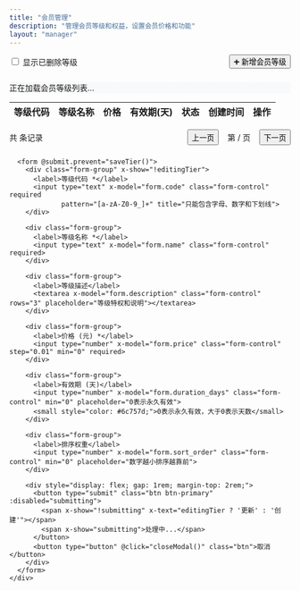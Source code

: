 ```yaml
---
title: "会员管理"
description: "管理会员等级和权益，设置会员价格和功能"
layout: "manager"
---
```


<div x-data="membershipManager()" x-init="init()">
  <!-- 工具栏 -->
  <div style="display: flex; justify-content: space-between; align-items: center; margin-bottom: 1.5rem;">
    <div>
      <label style="margin-right: 1rem;">
        <input type="checkbox" x-model="showDeleted" @change="loadTiers()"> 显示已删除等级
      </label>
    </div>
    <div>
      <button @click="openCreateModal()" class="btn btn-primary">
        ➕ 新增会员等级
      </button>
    </div>
  </div>

  <!-- 加载状态 -->
  <div x-show="loading" class="alert" style="background-color: #f8f9fa; border-color: #dee2e6;">
    正在加载会员等级列表...
  </div>

  <!-- 错误提示 -->
  <div x-show="error" x-text="error" class="alert alert-danger"></div>

  <!-- 会员等级列表 -->
  <div class="table-container">
    <table class="table">
      <thead>
        <tr>
          <th>等级代码</th>
          <th>等级名称</th>
          <th>价格</th>
          <th>有效期(天)</th>
          <th>状态</th>
          <th>创建时间</th>
          <th>操作</th>
        </tr>
      </thead>
      <tbody>
        <template x-for="tier in tiers" :key="tier.id">
          <tr>
            <td x-text="tier.code"></td>
            <td>
              <div style="font-weight: 500;" x-text="tier.name"></div>
              <div x-show="tier.description" style="color: #6c757d; font-size: 0.875rem;" x-text="tier.description"></div>
            </td>
            <td x-text="window.$wg.helper.formatMoney(tier.price)"></td>
            <td>
              <span x-show="tier.duration_days > 0" x-text="tier.duration_days + ' 天'"></span>
              <span x-show="tier.duration_days <= 0" style="color: #28a745; font-weight: bold;">永久</span>
            </td>
            <td>
              <span x-show="tier.deleted_at" style="color: #dc3545;">已删除</span>
              <span x-show="!tier.deleted_at && tier.status === 'active'" style="color: #28a745;">有效</span>
              <span x-show="!tier.deleted_at && tier.status !== 'active'" style="color: #6c757d;">无效</span>
            </td>
            <td x-text="window.$wg.helper.formatDate(tier.created_at)"></td>
            <td>
              <template x-if="tier.deleted_at">
                <button @click="restoreTier(tier.code)" class="btn btn-sm" style="color: #007bff;">
                  恢复
                </button>
              </template>
              <template x-if="!tier.deleted_at">
                <div style="display: flex; gap: 0.5rem;">
                  <button @click="editTier(tier)" class="btn btn-sm" style="color: #007bff;">
                    编辑
                  </button>
                  <button @click="deleteTier(tier.code)" class="btn btn-sm btn-danger">
                    删除
                  </button>
                </div>
              </template>
            </td>
          </tr>
        </template>
      </tbody>
    </table>
  </div>

  <!-- 分页 -->
  <div x-show="pagination.total > 0" style="display: flex; justify-content: space-between; align-items: center; margin-top: 1rem;">
    <div>
      共 <span x-text="pagination.total"></span> 条记录
    </div>
    <div style="display: flex; gap: 0.5rem;">
      <button @click="changePage(pagination.current - 1)" 
              :disabled="pagination.current <= 1" 
              class="btn btn-sm">
        上一页
      </button>
      <span style="padding: 0.25rem 0.5rem;">
        第 <span x-text="pagination.current"></span> / <span x-text="Math.ceil(pagination.total / pagination.per_page)"></span> 页
      </span>
      <button @click="changePage(pagination.current + 1)" 
              :disabled="pagination.current >= Math.ceil(pagination.total / pagination.per_page)" 
              class="btn btn-sm">
        下一页
      </button>
    </div>
  </div>

  <!-- 创建/编辑会员等级模态框 -->
  <div x-show="showModal" class="modal show">
    <div class="modal-dialog">
      <h3 x-text="editingTier ? '编辑会员等级' : '新增会员等级'"></h3>
      
      <form @submit.prevent="saveTier()">
        <div class="form-group" x-show="!editingTier">
          <label>等级代码 *</label>
          <input type="text" x-model="form.code" class="form-control" required 
                 pattern="[a-zA-Z0-9_]+" title="只能包含字母、数字和下划线">
        </div>
        
        <div class="form-group">
          <label>等级名称 *</label>
          <input type="text" x-model="form.name" class="form-control" required>
        </div>
        
        <div class="form-group">
          <label>等级描述</label>
          <textarea x-model="form.description" class="form-control" rows="3" placeholder="等级特权和说明"></textarea>
        </div>
        
        <div class="form-group">
          <label>价格 (元) *</label>
          <input type="number" x-model="form.price" class="form-control" step="0.01" min="0" required>
        </div>
        
        <div class="form-group">
          <label>有效期 (天)</label>
          <input type="number" x-model="form.duration_days" class="form-control" min="0" placeholder="0表示永久有效">
          <small style="color: #6c757d;">0表示永久有效，大于0表示天数</small>
        </div>
        
        <div class="form-group">
          <label>排序权重</label>
          <input type="number" x-model="form.sort_order" class="form-control" min="0" placeholder="数字越小排序越靠前">
        </div>
        
        <div style="display: flex; gap: 1rem; margin-top: 2rem;">
          <button type="submit" class="btn btn-primary" :disabled="submitting">
            <span x-show="!submitting" x-text="editingTier ? '更新' : '创建'"></span>
            <span x-show="submitting">处理中...</span>
          </button>
          <button type="button" @click="closeModal()" class="btn">取消</button>
        </div>
      </form>
    </div>
  </div>
</div>

<script>
function membershipManager() {
  return {
    tiers: [],
    loading: false,
    error: '',
    showDeleted: false,
    
    // 分页
    pagination: {
      current: 1,
      per_page: 10,
      total: 0
    },
    
    // 模态框
    showModal: false,
    editingTier: null,
    submitting: false,
    form: {
      code: '',
      name: '',
      description: '',
      price: 0,
      duration_days: 0,
      sort_order: 0
    },

    init() {
      this.loadTiers();
    },

    async loadTiers() {
      this.loading = true;
      this.error = '';
      
      try {
        const params = {
          page: this.pagination.current,
          per_page: this.pagination.per_page,
          show_deleted: this.showDeleted
        };
        
        const response = await window.$wg.with('manager').membership.list(params);
        
        if (response.data) {
          this.tiers = response.data.items || [];
          if (response.data.pagination) {
            this.pagination = {
              ...this.pagination,
              ...response.data.pagination
            };
          }
        }
      } catch (error) {
        this.error = '加载会员等级列表失败: ' + error.message;
        console.error('Load membership tiers error:', error);
      } finally {
        this.loading = false;
      }
    },

    changePage(page) {
      if (page >= 1 && page <= Math.ceil(this.pagination.total / this.pagination.per_page)) {
        this.pagination.current = page;
        this.loadTiers();
      }
    },

    openCreateModal() {
      this.editingTier = null;
      this.form = {
        code: '',
        name: '',
        description: '',
        price: 0,
        duration_days: 0,
        sort_order: 0
      };
      this.showModal = true;
    },

    editTier(tier) {
      this.editingTier = tier;
      this.form = {
        code: tier.code,
        name: tier.name,
        description: tier.description || '',
        price: tier.price / 100, // 从分转换为元
        duration_days: tier.duration_days || 0,
        sort_order: tier.sort_order || 0
      };
      this.showModal = true;
    },

    closeModal() {
      this.showModal = false;
      this.editingTier = null;
      this.submitting = false;
    },

    async saveTier() {
      this.submitting = true;
      
      try {
        const data = {
          ...this.form,
          price: Math.round(this.form.price * 100) // 转换为分
        };
        
        if (this.editingTier) {
          await window.$wg.with('manager').membership.update(this.editingTier.code, data);
        } else {
          await window.$wg.with('manager').membership.create(data);
        }
        
        this.closeModal();
        this.loadTiers();
        
        // 显示成功消息
        const message = this.editingTier ? '会员等级更新成功' : '会员等级创建成功';
        this.showMessage(message, 'success');
        
      } catch (error) {
        this.error = (this.editingTier ? '更新' : '创建') + '会员等级失败: ' + error.message;
        console.error('Save membership tier error:', error);
      } finally {
        this.submitting = false;
      }
    },

    async deleteTier(code) {
      if (!confirm('确定要删除此会员等级吗？')) return;
      
      try {
        await window.$wg.with('manager').membership.delete(code);
        this.loadTiers();
        this.showMessage('会员等级删除成功', 'success');
      } catch (error) {
        this.error = '删除会员等级失败: ' + error.message;
        console.error('Delete membership tier error:', error);
      }
    },

    async restoreTier(code) {
      try {
        await window.$wg.with('manager').membership.restore(code);
        this.loadTiers();
        this.showMessage('会员等级恢复成功', 'success');
      } catch (error) {
        this.error = '恢复会员等级失败: ' + error.message;
        console.error('Restore membership tier error:', error);
      }
    },

    showMessage(message, type) {
      // 简单的消息提示实现
      const alertDiv = document.createElement('div');
      alertDiv.className = `alert alert-${type === 'success' ? 'success' : 'danger'}`;
      alertDiv.textContent = message;
      alertDiv.style.position = 'fixed';
      alertDiv.style.top = '20px';
      alertDiv.style.right = '20px';
      alertDiv.style.zIndex = '9999';
      
      document.body.appendChild(alertDiv);
      
      setTimeout(() => {
        if (alertDiv.parentNode) {
          alertDiv.parentNode.removeChild(alertDiv);
        }
      }, 3000);
    }
  }
}
</script>